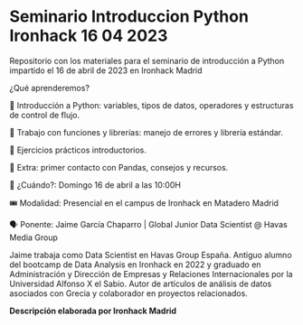 # Seminario Introduccion Python Ironhack 16 04 2023

Repositorio con los materiales para el seminario de introducción a Python impartido el 16 de abril de 2023 en Ironhack Madrid

¿Qué aprenderemos?

🔹 Introducción a Python: variables, tipos de datos, operadores y estructuras de control de flujo.

🔹 Trabajo con funciones y librerías: manejo de errores y librería estándar.

🔹 Ejercicios prácticos introductorios.

🔹 Extra: primer contacto con Pandas, consejos y recursos.

📅 ¿Cuándo?: Domingo 16 de abril a las 10:00H

🎟️ Modalidad: Presencial en el campus de Ironhack en Matadero Madrid

🗣️ Ponente: Jaime García Chaparro | Global Junior Data Scientist @ Havas Media Group

Jaime trabaja como Data Scientist en Havas Group España. Antiguo alumno del bootcamp de Data Analysis en Ironhack en 2022 y graduado en Administración y Dirección de Empresas y Relaciones Internacionales por la Universidad Alfonso X el Sabio. Autor de artículos de análisis de datos asociados con Grecia y colaborador en proyectos relacionados.

**Descripción elaborada por Ironhack Madrid**